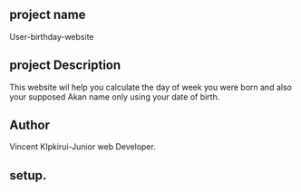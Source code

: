 ## project name
User-birthday-website
## project Description
This website wil help you calculate the day of week you were born
and also your supposed Akan name only using your date of birth.
## Author
Vincent KIpkirui-Junior web Developer.
## setup.
